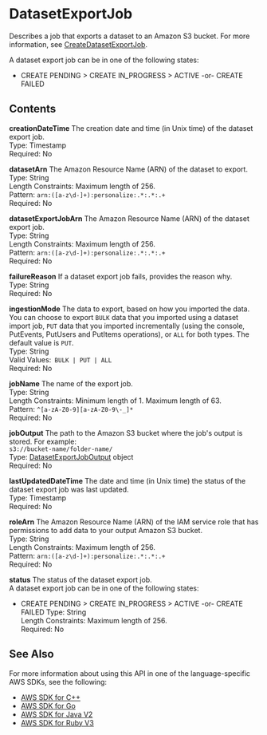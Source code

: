 # DatasetExportJob<a name="API_DatasetExportJob"></a>

Describes a job that exports a dataset to an Amazon S3 bucket\. For more information, see [CreateDatasetExportJob](API_CreateDatasetExportJob.md)\.

A dataset export job can be in one of the following states:
+ CREATE PENDING > CREATE IN\_PROGRESS > ACTIVE \-or\- CREATE FAILED

## Contents<a name="API_DatasetExportJob_Contents"></a>

 **creationDateTime**   <a name="personalize-Type-DatasetExportJob-creationDateTime"></a>
The creation date and time \(in Unix time\) of the dataset export job\.  
Type: Timestamp  
Required: No

 **datasetArn**   <a name="personalize-Type-DatasetExportJob-datasetArn"></a>
The Amazon Resource Name \(ARN\) of the dataset to export\.  
Type: String  
Length Constraints: Maximum length of 256\.  
Pattern: `arn:([a-z\d-]+):personalize:.*:.*:.+`   
Required: No

 **datasetExportJobArn**   <a name="personalize-Type-DatasetExportJob-datasetExportJobArn"></a>
The Amazon Resource Name \(ARN\) of the dataset export job\.  
Type: String  
Length Constraints: Maximum length of 256\.  
Pattern: `arn:([a-z\d-]+):personalize:.*:.*:.+`   
Required: No

 **failureReason**   <a name="personalize-Type-DatasetExportJob-failureReason"></a>
If a dataset export job fails, provides the reason why\.  
Type: String  
Required: No

 **ingestionMode**   <a name="personalize-Type-DatasetExportJob-ingestionMode"></a>
The data to export, based on how you imported the data\. You can choose to export `BULK` data that you imported using a dataset import job, `PUT` data that you imported incrementally \(using the console, PutEvents, PutUsers and PutItems operations\), or `ALL` for both types\. The default value is `PUT`\.   
Type: String  
Valid Values:` BULK | PUT | ALL`   
Required: No

 **jobName**   <a name="personalize-Type-DatasetExportJob-jobName"></a>
The name of the export job\.  
Type: String  
Length Constraints: Minimum length of 1\. Maximum length of 63\.  
Pattern: `^[a-zA-Z0-9][a-zA-Z0-9\-_]*`   
Required: No

 **jobOutput**   <a name="personalize-Type-DatasetExportJob-jobOutput"></a>
The path to the Amazon S3 bucket where the job's output is stored\. For example:  
 `s3://bucket-name/folder-name/`   
Type: [DatasetExportJobOutput](API_DatasetExportJobOutput.md) object  
Required: No

 **lastUpdatedDateTime**   <a name="personalize-Type-DatasetExportJob-lastUpdatedDateTime"></a>
The date and time \(in Unix time\) the status of the dataset export job was last updated\.  
Type: Timestamp  
Required: No

 **roleArn**   <a name="personalize-Type-DatasetExportJob-roleArn"></a>
The Amazon Resource Name \(ARN\) of the IAM service role that has permissions to add data to your output Amazon S3 bucket\.  
Type: String  
Length Constraints: Maximum length of 256\.  
Pattern: `arn:([a-z\d-]+):personalize:.*:.*:.+`   
Required: No

 **status**   <a name="personalize-Type-DatasetExportJob-status"></a>
The status of the dataset export job\.  
A dataset export job can be in one of the following states:  
+ CREATE PENDING > CREATE IN\_PROGRESS > ACTIVE \-or\- CREATE FAILED
Type: String  
Length Constraints: Maximum length of 256\.  
Required: No

## See Also<a name="API_DatasetExportJob_SeeAlso"></a>

For more information about using this API in one of the language\-specific AWS SDKs, see the following:
+  [ AWS SDK for C\+\+](https://docs.aws.amazon.com/goto/SdkForCpp/personalize-2018-05-22/DatasetExportJob) 
+  [ AWS SDK for Go](https://docs.aws.amazon.com/goto/SdkForGoV1/personalize-2018-05-22/DatasetExportJob) 
+  [ AWS SDK for Java V2](https://docs.aws.amazon.com/goto/SdkForJavaV2/personalize-2018-05-22/DatasetExportJob) 
+  [ AWS SDK for Ruby V3](https://docs.aws.amazon.com/goto/SdkForRubyV3/personalize-2018-05-22/DatasetExportJob) 